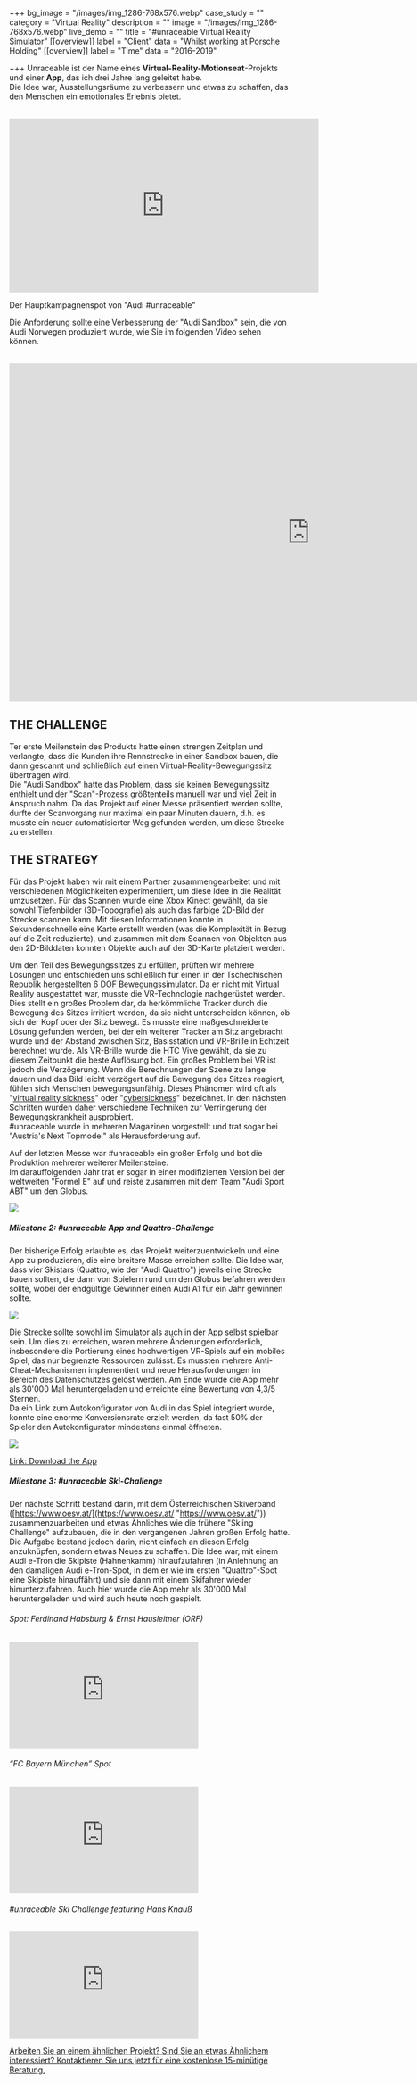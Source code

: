 +++
bg_image = "/images/img_1286-768x576.webp"
case_study = ""
category = "Virtual Reality"
description = ""
image = "/images/img_1286-768x576.webp"
live_demo = ""
title = "#unraceable Virtual Reality Simulator"
[[overview]]
label = "Client"
data = "Whilst working at Porsche Holding"
[[overview]]
label = "Time"
data = "2016-2019"

+++
Unraceable ist der Name eines **Virtual-Reality-Motionseat**-Projekts und einer **App**, das ich drei Jahre lang geleitet habe.  
Die Idee war, Ausstellungsräume zu verbessern und etwas zu schaffen, das den Menschen ein emotionales Erlebnis bietet.

<br>

<iframe width="555" height="312" src="https://www.youtube.com/embed/qGVJMVGnRaQ?list=PLTk7iL-rVXKkV0ZhCbx4y73LQmPK424CV" frameborder="0" allow="accelerometer; autoplay; encrypted-media; gyroscope; picture-in-picture" allowfullscreen></iframe>

<br>

Der Hauptkampagnenspot von "Audi #unraceable"

Die Anforderung sollte eine Verbesserung der "Audi Sandbox" sein, die von Audi Norwegen produziert wurde, wie Sie im folgenden Video sehen können.

<br>

<iframe width="1078" height="607" src="https://www.youtube.com/embed/s-L53WJIxoA" frameborder="0" allow="accelerometer; autoplay; encrypted-media; gyroscope; picture-in-picture" allowfullscreen></iframe>

<br>

## THE CHALLENGE

Ter erste Meilenstein des Produkts hatte einen strengen Zeitplan und verlangte, dass die Kunden ihre Rennstrecke in einer Sandbox bauen, die dann gescannt und schließlich auf einen Virtual-Reality-Bewegungssitz übertragen wird.  
Die "Audi Sandbox" hatte das Problem, dass sie keinen Bewegungssitz enthielt und der "Scan"-Prozess größtenteils manuell war und viel Zeit in Anspruch nahm. Da das Projekt auf einer Messe präsentiert werden sollte, durfte der Scanvorgang nur maximal ein paar Minuten dauern, d.h. es musste ein neuer automatisierter Weg gefunden werden, um diese Strecke zu erstellen.

## THE STRATEGY

Für das Projekt haben wir mit einem Partner zusammengearbeitet und mit verschiedenen Möglichkeiten experimentiert, um diese Idee in die Realität umzusetzen. Für das Scannen wurde eine Xbox Kinect gewählt, da sie sowohl Tiefenbilder (3D-Topografie) als auch das farbige 2D-Bild der Strecke scannen kann. Mit diesen Informationen konnte in Sekundenschnelle eine Karte erstellt werden (was die Komplexität in Bezug auf die Zeit reduzierte), und zusammen mit dem Scannen von Objekten aus den 2D-Bilddaten konnten Objekte auch auf der 3D-Karte platziert werden.

Um den Teil des Bewegungssitzes zu erfüllen, prüften wir mehrere Lösungen und entschieden uns schließlich für einen in der Tschechischen Republik hergestellten 6 DOF Bewegungssimulator. Da er nicht mit Virtual Reality ausgestattet war, musste die VR-Technologie nachgerüstet werden.  
Dies stellt ein großes Problem dar, da herkömmliche Tracker durch die Bewegung des Sitzes irritiert werden, da sie nicht unterscheiden können, ob sich der Kopf oder der Sitz bewegt. Es musste eine maßgeschneiderte Lösung gefunden werden, bei der ein weiterer Tracker am Sitz angebracht wurde und der Abstand zwischen Sitz, Basisstation und VR-Brille in Echtzeit berechnet wurde. Als VR-Brille wurde die HTC Vive gewählt, da sie zu diesem Zeitpunkt die beste Auflösung bot. Ein großes Problem bei VR ist jedoch die Verzögerung. Wenn die Berechnungen der Szene zu lange dauern und das Bild leicht verzögert auf die Bewegung des Sitzes reagiert, fühlen sich Menschen bewegungsunfähig. Dieses Phänomen wird oft als "[virtual reality sickness](https://en.wikipedia.org/wiki/Virtual_reality_sickness?oldformat=true)" oder "[cybersickness](https://en.wikipedia.org/wiki/Virtual_reality_sickness?oldformat=true)" bezeichnet. In den nächsten Schritten wurden daher verschiedene Techniken zur Verringerung der Bewegungskrankheit ausprobiert.  
\#unraceable wurde in mehreren Magazinen vorgestellt und trat sogar bei "Austria's Next Topmodel" als Herausforderung auf.

Auf der letzten Messe war #unraceable ein großer Erfolg und bot die Produktion mehrerer weiterer Meilensteine.  
Im darauffolgenden Jahr trat er sogar in einer modifizierten Version bei der weltweiten "Formel E" auf und reiste zusammen mit dem Team "Audi Sport ABT" um den Globus.

![](/images/img_1286-768x576.webp)

##### Milestone 2: #unraceable App and Quattro-Challenge

Der bisherige Erfolg erlaubte es, das Projekt weiterzuentwickeln und eine App zu produzieren, die eine breitere Masse erreichen sollte. Die Idee war, dass vier Skistars (Quattro, wie der "Audi Quattro") jeweils eine Strecke bauen sollten, die dann von Spielern rund um den Globus befahren werden sollte, wobei der endgültige Gewinner einen Audi A1 für ein Jahr gewinnen sollte.

![](/images/9f01d087dae1e9abb8a2f8c125c7329a-768x555.webp)

Die Strecke sollte sowohl im Simulator als auch in der App selbst spielbar sein. Um dies zu erreichen, waren mehrere Änderungen erforderlich, insbesondere die Portierung eines hochwertigen VR-Spiels auf ein mobiles Spiel, das nur begrenzte Ressourcen zulässt. Es mussten mehrere Anti-Cheat-Mechanismen implementiert und neue Herausforderungen im Bereich des Datenschutzes gelöst werden. Am Ende wurde die App mehr als 30'000 Mal heruntergeladen und erreichte eine Bewertung von 4,3/5 Sternen.  
Da ein Link zum Autokonfigurator von Audi in das Spiel integriert wurde, konnte eine enorme Konversionsrate erzielt werden, da fast 50% der Spieler den Autokonfigurator mindestens einmal öffneten.

![](/images/img_3777-768x432.webp)

[Link: Download the App](https://www.audi.at/audi-erleben/unraceable)

##### Milestone 3: #unraceable Ski-Challenge

Der nächste Schritt bestand darin, mit dem Österreichischen Skiverband ([https://www.oesv.at/](https://www.oesv.at/ "https://www.oesv.at/")) zusammenzuarbeiten und etwas Ähnliches wie die frühere "Skiing Challenge" aufzubauen, die in den vergangenen Jahren großen Erfolg hatte. Die Aufgabe bestand jedoch darin, nicht einfach an diesen Erfolg anzuknüpfen, sondern etwas Neues zu schaffen. Die Idee war, mit einem Audi e-Tron die Skipiste (Hahnenkamm) hinaufzufahren (in Anlehnung an den damaligen Audi e-Tron-Spot, in dem er wie im ersten "Quattro"-Spot eine Skipiste hinauffährt) und sie dann mit einem Skifahrer wieder hinunterzufahren. Auch hier wurde die App mehr als 30'000 Mal heruntergeladen und wird auch heute noch gespielt.

###### Spot: Ferdinand Habsburg & Ernst Hausleitner (ORF)

<iframe width="339" height="191" src="https://www.youtube.com/embed/XvJf_GesdL0" frameborder="0" allow="accelerometer; autoplay; encrypted-media; gyroscope; picture-in-picture" allowfullscreen></iframe>

###### “FC Bayern München” Spot

<iframe width="339" height="191" src="https://www.youtube.com/embed/Y-QGWFz-c8s" frameborder="0" allow="accelerometer; autoplay; encrypted-media; gyroscope; picture-in-picture" allowfullscreen></iframe>

###### #unraceable Ski Challenge featuring Hans Knauß

<iframe width="339" height="191" src="https://www.youtube.com/embed/LpIVkCKFmyE" frameborder="0" allow="accelerometer; autoplay; encrypted-media; gyroscope; picture-in-picture" allowfullscreen></iframe>


[Arbeiten Sie an einem ähnlichen Projekt? Sind Sie an etwas Ähnlichem interessiert? Kontaktieren Sie uns jetzt für eine kostenlose 15-minütige Beratung.](/de/contact/)
